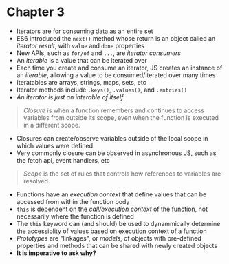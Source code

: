 # Chapter 3

- Iterators are for consuming data as an entire set
- ES6 introduced the `next()` method whose return is an object called an _iterator result_, with `value` and `done` properties
- New APIs, such as `for/of` and `...`, are _iterator consumers_
- An _iterable_ is a value that can be iterated over
- Each time you create and consume an iterator, JS creates an instance of an _iterable_, allowing a value to be consumed/iterated over many times
- Iteratables are arrays, strings, maps, sets, etc
- Iterator methods include `.keys()`, `.values()`, and `.entries()`
- _An iterator is just an interable of itself_

> _Closure_ is when a function remembers and continues to access variables from outside its scope, even when the function is executed in a different scope.

- Closures can create/observe variables outside of the local scope in which values were defined
- Very commonly closure can be observed in asynchronous JS, such as the fetch api, event handlers, etc

> _Scope_ is the set of rules that controls how references to variables are resolved.

- Functions have an _execution context_ that define values that can be accessed from within the function body
- `this` is dependent on the _call/execution context_ of the function, not necessarily where the function is defined
- The `this` keyword can (and should) be used to dynammically determine the accessiblity of values based on execution context of a function
- _Prototypes_ are "linkages", or _models_, of objects with pre-defined properties and methods that can be shared with newly created objects
- **It is imperative to ask why?**
